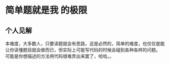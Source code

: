 
# 简单题就是我 的极限
## 个人见解

本难度，大多数人，只要读题就会有思路，这是必然的，简单的难度，也仅仅是能让你读懂题目就会做而已，但实际上可能写代码的时候会碰到各种各样的问题。  
可能是你想描述的方法用代码很难弄出来罢了，哈哈。。  

